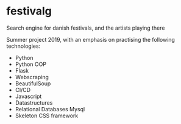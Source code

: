 # festivalg
Search engine for danish festivals, and the artists playing there

Summer project 2019, with an emphasis on practising the following technologies:
- Python
- Python OOP
- Flask
- Webscraping
- BeautifulSoup
- CI/CD
- Javascript
- Datastructures
- Relational Databases Mysql
- Skeleton CSS framework
